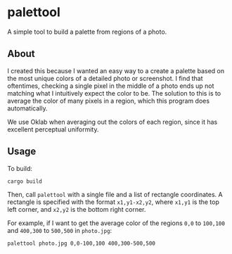 # palettool

A simple tool to build a palette from regions of a photo.

## About

I created this because I wanted an easy way to a create a palette based on the
most unique colors of a detailed photo or screenshot. I find that oftentimes,
checking a single pixel in the middle of a photo ends up not matching what I
intuitively expect the color to be. The solution to this is to average the
color of many pixels in a region, which this program does automatically.

We use Oklab when averaging out the colors of each region, since it has
excellent perceptual uniformity.

## Usage

To build:

```bash
cargo build
```

Then, call `palettool` with a single file and a list of rectangle coordinates. A
rectangle is specified with the format `x1,y1-x2,y2`, where `x1,y1` is the top
left corner, and `x2,y2` is the bottom right corner.

For example, if I want to get the average color of the regions `0,0` to
`100,100` and `400,300` to `500,500` in `photo.jpg`:

```bash
palettool photo.jpg 0,0-100,100 400,300-500,500
```
